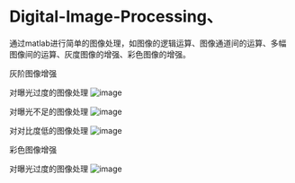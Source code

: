 # Digital-Image-Processing、
通过matlab进行简单的图像处理，如图像的逻辑运算、图像通道间的运算、多幅图像间的运算、灰度图像的增强、彩色图像的增强。


灰阶图像增强

对曝光过度的图像处理
![image](https://user-images.githubusercontent.com/55183556/230784187-41c7944e-083d-4489-a634-9310ccf6ad58.png)

对曝光不足的图像处理
![image](https://user-images.githubusercontent.com/55183556/230784218-2c3c916f-e643-4056-8ab2-5411ffe99c49.png)

对对比度低的图像处理
![image](https://user-images.githubusercontent.com/55183556/230784242-86355f4c-9e0d-4241-a78b-4699f8039482.png)



彩色图像增强

对曝光过度的图像处理
![image](https://user-images.githubusercontent.com/55183556/230784373-4205ca61-13cf-470f-a407-d419dca7a1f9.png)
